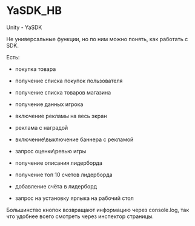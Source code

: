 # YaSDK_HB
Unity - YaSDK

Не универсальные функции, но по ним можно понять, как работать с SDK.

Есть:
- покупка товара
- получение списка покупок пользователя
- получение списка товаров магазина

- получение данных игрока

- включение рекламы на весь экран
- реклама с наградой
- включение\выключение баннера с рекламой

- запрос оценки\ревью игры

- получение описания лидерборда
- получение топ 10 счетов лидерборда
- добавление счёта в лидерборд

- запрос на установку ярлыка на рабочий стол


Большинство кнопок возвращают информацию через console.log, так что удобнее всего смотреть через инспектор страницы.
